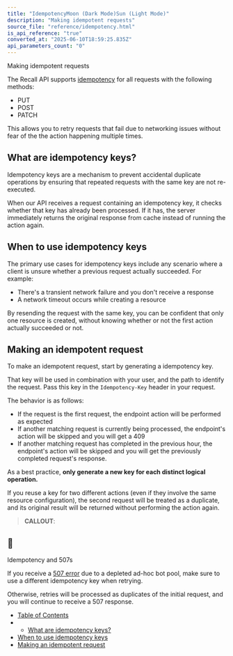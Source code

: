 ```yaml
---
title: "IdempotencyMoon (Dark Mode)Sun (Light Mode)"
description: "Making idempotent requests"
source_file: "reference/idempotency.html"
is_api_reference: "true"
converted_at: "2025-06-10T18:59:25.835Z"
api_parameters_count: "0"
---
```

Making idempotent requests

The Recall API supports [idempotency](https://en.wikipedia.org/wiki/Idempotence) for all requests with the following methods:
- PUT
- POST
- PATCH

This allows you to retry requests that fail due to networking issues without fear of the the action happening multiple times.

## What are idempotency keys?

[](#what-are-idempotency-keys)

Idempotency keys are a mechanism to prevent accidental duplicate operations by ensuring that repeated requests with the same key are not re-executed.

When our API receives a request containing an idempotency key, it checks whether that key has already been processed. If it has, the server immediately returns the original response from cache instead of running the action again.

## When to use idempotency keys

[](#when-to-use-idempotency-keys)

The primary use cases for idempotency keys include any scenario where a client is unsure whether a previous request actually succeeded. For example:
- There's a transient network failure and you don't receive a response
- A network timeout occurs while creating a resource

By resending the request with the same key, you can be confident that only one resource is created, without knowing whether or not the first action actually succeeded or not.

## Making an idempotent request

[](#making-an-idempotent-request)

To make an idempotent request, start by generating a idempotency key.

That key will be used in combination with your user, and the path to identify the request. Pass this key in the `Idempotency-Key` header in your request.

The behavior is as follows:
- If the request is the first request, the endpoint action will be performed as expected
- If another matching request is currently being processed, the endpoint's action will be skipped and you will get a 409
- If another matching request has completed in the previous hour, the endpoint's action will be skipped and you will get the previously completed request's response.

As a best practice, **only generate a new key for each distinct logical operation.**

If you reuse a key for two different actions (even if they involve the same resource configuration), the second request will be treated as a duplicate, and its original result will be returned without performing the action again.

> **CALLOUT**:

## 📘

Idempotency and 507s

If you receive a [507 error](/reference/errors#adhoc-bot-pool-errors.md) due to a depleted ad-hoc bot pool, make sure to use a different idempotency key when retrying.

Otherwise, retries will be processed as duplicates of the initial request, and you will continue to receive a 507 response.
- [Table of Contents](#)
- -   [What are idempotency keys?](#what-are-idempotency-keys)
- [When to use idempotency keys](#when-to-use-idempotency-keys)
- [Making an idempotent request](#making-an-idempotent-request)
